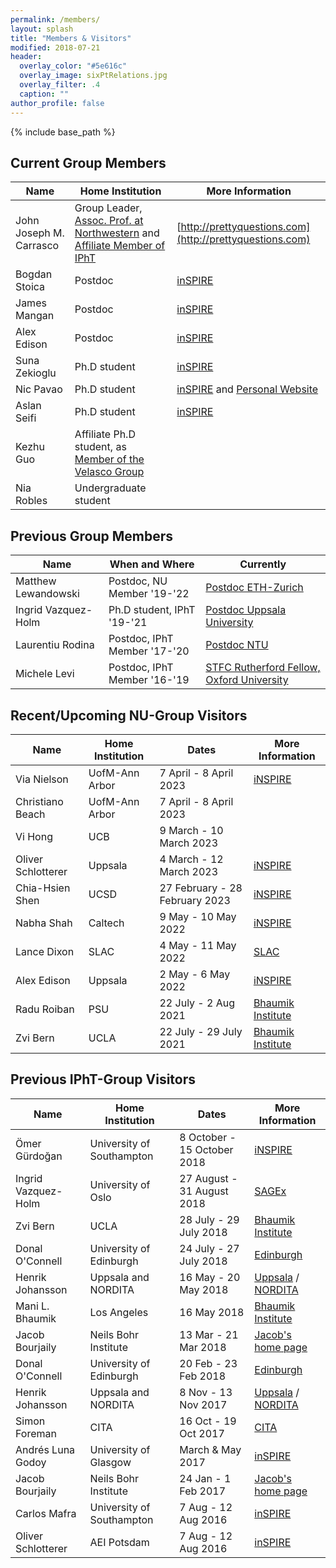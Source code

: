 ```yaml
---
permalink: /members/
layout: splash
title: "Members & Visitors"
modified: 2018-07-21
header:
  overlay_color: "#5e616c"
  overlay_image: sixPtRelations.jpg
  overlay_filter: .4
  caption: ""
author_profile: false
---
```


{% include base_path %}


## Current Group Members

| Name                    | Home Institution      | More Information                                          |
| ----------------------- | --------------------- | --------------------------------------------------------  |
| John Joseph M. Carrasco | Group Leader, [Assoc. Prof. at Northwestern](https://www.physics.northwestern.edu/people/faculty/core-faculty/) and [Affiliate Member of IPhT](https://www.ipht.fr/en/Phocea/Membres/Annuaire/index.php?uid=jcarrasc) | [http://prettyquestions.com](http://prettyquestions.com) |
| Bogdan Stoica        | Postdoc               | [inSPIRE](https://inspirehep.net/authors/1274410?ui-citation-summary=true) |
| James Mangan         | Postdoc               | [inSPIRE](https://inspirehep.net/authors/1829937) |
| Alex Edison          | Postdoc               | [inSPIRE](https://inspirehep.net/authors/1648378) |
| Suna Zekioglu | Ph.D student                | [inSPIRE](http://inspirehep.net/author/profile/S.Zekioglu.1) |
| Nic Pavao | Ph.D student                | [inSPIRE](https://inspirehep.net/authors/2047364?ui-citation-summary=true)  and  [Personal Website](https://nicpavao.com/) |
| Aslan Seifi | Ph.D student                | [inSPIRE](https://inspirehep.net/authors/2637267?ui-citation-summary=true)|
| Kezhu Guo | Affiliate Ph.D student, as [Member of the Velasco Group](https://physics.northwestern.edu/people/faculty/core-faculty/mayda-velasco.html)               | |
| Nia Robles | Undergraduate student ||


## Previous Group Members

| Name                    |  When and Where      | Currently                                |
| ----------------------- | --------------------- | --------------------------------------------------------  |
| Matthew Lewandowski | Postdoc, NU Member '19-'22               | [Postdoc ETH-Zurich](http://inspirehep.net/search?p=exactauthor%3AMatthew.Lewandowski.1&sf=earliestdate) |
| Ingrid Vazquez-Holm | Ph.D student, IPhT '19-'21           |  [Postdoc Uppsala University](http://inspirehep.net/author/profile/I.A.Vazquez.Holm.1)                                                             |
| Laurentiu Rodina        | Postdoc, IPhT Member '17-'20         | [Postdoc NTU](https://inspirehep.net/authors/1607940?ui-citation-summary=true) |
| Michele Levi            | Postdoc, IPhT Member '16-'19        | [STFC Rutherford Fellow, Oxford University](https://www.maths.ox.ac.uk/people/michele.levi) |

## Recent/Upcoming NU-Group Visitors

| Name                    | Home Institution      |  Dates                           | More Information                                          |
| ----------------------- | --------------------- | -------------------------------- | --------------------------------------------------------  |
| Via Nielson    | UofM-Ann Arbor |  7 April - 8 April 2023 | [iNSPIRE](https://inspirehep.net/authors/1950438?ui-citation-summary=true) |
| Christiano Beach    |  UofM-Ann Arbor | 7 April - 8 April 2023 || 
| Vi Hong    |  UCB |  9 March - 10 March 2023 | |
| Oliver Schlotterer |  Uppsala |  4 March - 12 March 2023 | [iNSPIRE](https://inspirehep.net/authors/1064892?ui-citation-summary=true) |
| Chia-Hsien Shen |  UCSD |  27 February - 28 February 2023 | [iNSPIRE](https://inspirehep.net/authors/1071212?ui-citation-summary=true) |
| Nabha Shah    |  Caltech |  9 May - 10 May 2022 | [iNSPIRE](https://inspirehep.net/literature?sort=mostrecent&size=25&page=1&q=a%20N.Shah.1&ui-citation-summary=true)  |
| Lance Dixon    |  SLAC |  4 May - 11 May 2022 | [SLAC](https://www.slac.stanford.edu/~lance/)  |
| Alex Edison    |  Uppsala |  2 May - 6 May 2022 | [iNSPIRE](https://inspirehep.net/authors/1648378?ui-citation-summary=true)  |
| Radu Roiban    |  PSU |  22 July - 2 Aug 2021 | [Bhaumik Institute](http://bhaumik-institute.physics.ucla.edu/)  |
| Zvi Bern       |  UCLA |  22 July - 29 July 2021 | [Bhaumik Institute](http://bhaumik-institute.physics.ucla.edu/)  |


## Previous IPhT-Group Visitors

| Name                    | Home Institution      |  Dates                           | More Information                                          |
| ----------------------- | --------------------- | -------------------------------- | --------------------------------------------------------  |
| Ömer Gürdoğan           |  University of Southampton |  8 October - 15 October 2018 | [iNSPIRE](http://inspirehep.net/search?p=exactauthor%3AO.C.Gurdogan.1&sf=earliestdate) |
| Ingrid Vazquez-Holm     |  University of Oslo |  27 August - 31 August 2018 | [SAGEx](http://sagex.org) |
| Zvi Bern       |  UCLA |  28 July - 29 July 2018 | [Bhaumik Institute](http://bhaumik-institute.physics.ucla.edu/)  |
| Donal O'Connell       | University of Edinburgh  | 24 July - 27 July 2018 | [Edinburgh](https://www.ph.ed.ac.uk/people/donal-oconnell)  |
| Henrik Johansson       | Uppsala and  NORDITA  | 16 May - 20 May 2018 | [Uppsala](http://www.physics.uu.se/research/theoretical-physics/people/henrik-johansson/) / [NORDITA](https://www.nordita.org/people/staff/index.php?u=henrik.johansson)  |
| Mani L. Bhaumik       |  Los Angeles | 16 May 2018 | [Bhaumik Institute](http://bhaumik-institute.physics.ucla.edu/biography.html)  |
| Jacob Bourjaily          | Neils Bohr Institute  | 13 Mar  - 21 Mar 2018  | [Jacob's home page](http://www-personal.umich.edu/~jbourj/) |
| Donal O'Connell       | University of Edinburgh  | 20 Feb - 23 Feb 2018 | [Edinburgh](https://www.ph.ed.ac.uk/people/donal-oconnell)  |
| Henrik Johansson       | Uppsala and  NORDITA  | 8 Nov - 13 Nov 2017 | [Uppsala](http://www.physics.uu.se/research/theoretical-physics/people/henrik-johansson/) / [NORDITA](https://www.nordita.org/people/staff/index.php?u=henrik.johansson)  |
| Simon Foreman       | CITA  | 16 Oct - 19 Oct 2017| [CITA](http://www.cita.utoronto.ca/~sforeman/)   |
| Andrés Luna Godoy       | University of Glasgow | March & May 2017| [inSPIRE](http://inspirehep.net/author/profile/A.Luna.1)   |
| Jacob Bourjaily          | Neils Bohr Institute  | 24 Jan - 1 Feb 2017  | [Jacob's home page](http://www-personal.umich.edu/~jbourj/) |
| Carlos Mafra       | University of Southampton | 7 Aug - 12 Aug 2016 | [inSPIRE](http://inspirehep.net/author/profile/C.R.Mafra.1)   |
| Oliver Schlotterer  | AEI Potsdam  |  7 Aug - 12 Aug 2016 | [inSPIRE](http://inspirehep.net/author/profile/O.Schlotterer.1) |

